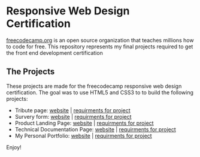 # Responsive Web Design Certification

[freecodecamp.org](freecodecamp.org) is an open source organization that teaches millions how to code for free. This repository represents my final projects required to get the front
end development certification

## **The Projects**

These projects are made for the freecodecamp responsive web design certification. The goal was to use HTML5 and CSS3 to to build the following projects:

- Tribute page: [website](https://www.google.com/search?q=to+be+done+image&rlz=1C1VDKB_enCA962CA962&sxsrf=ALiCzsZ07jzIiW-jqeVbDHq6lV9ne3ctkw:1653089686617&source=lnms&tbm=isch&sa=X&ved=2ahUKEwj0wrX8nu_3AhWalIkEHZNeAdQQ_AUoAXoECAEQAw&biw=1920&bih=937&dpr=1#imgrc=wBjoaKMuOYmz1M) | [requirments for project](https://www.freecodecamp.org/learn/responsive-web-design/responsive-web-design-projects/build-a-tribute-page)
- Survery form: [website]() | [requirments for project](https://www.freecodecamp.org/learn/responsive-web-design/responsive-web-design-projects/build-a-survey-form)
- Product Landing Page: [website]() | [requirments for project]()
- Technical Documentation Page: [website]() | [requirments for project]()
- My Personal Portfolio: [website]() | [requirments for project]()

Enjoy!
